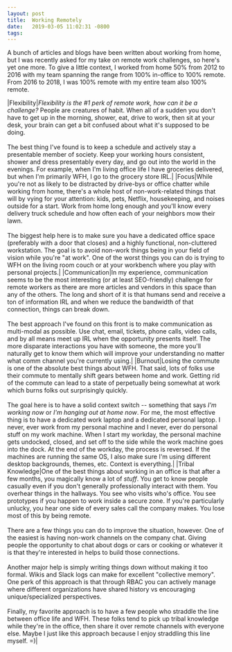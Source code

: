 ```yaml
---
layout: post
title:  Working Remotely
date:   2019-03-05 11:02:31 -0800
tags:   
---
```

A bunch of articles and blogs have been written about working from home, but I was recently asked for my take on remote work challenges, so here's yet one more.  To give a little context, I worked from home 50% from 2012 to 2016 with my team spanning the range from 100% in-office to 100% remote.  From 2016 to 2018, I was 100% remote with my entire team also 100% remote.

|Flexibility|*Flexibility is the #1 perk of remote work, how can it be a challenge?*  People are creatures of habit.  When all of a sudden you don't have to get up in the morning, shower, eat, drive to work, then sit at your desk, your brain can get a bit confused about what it's supposed to be doing.<br><br>The best thing I've found is to keep a schedule and actively stay a presentable member of society.  Keep your working hours consistent, shower and dress presentably every day, and go out into the world in the evenings.  For example, when I'm living office life I have groceries delivered, but when I'm primarily WFH, I go to the grocery store IRL.|
|Focus|While you're not as likely to be distracted by drive-bys or office chatter while working from home, there's a whole host of non-work-related things that will by vying for your attention: kids, pets, Netflix, housekeeping, and noises outside for a start.  Work from home long enough and you'll know every delivery truck schedule and how often each of your neighbors mow their lawn.<br><br>The biggest help here is to make sure you have a dedicated office space (preferably with a door that closes) and a highly functional, non-cluttered workstation.  The goal is to avoid non-work things being in your field of vision while you're "at work".  One of the worst things you can do is trying to WFH on the living room couch or at your workbench where you play with personal projects.|
|Communication|In my experience, communication seems to be the most interesting (or at least SEO-friendly) challenge for remote workers as there are more articles and vendors in this space than any of the others.  The long and short of it is that humans send and receive a ton of information IRL and when we reduce the bandwidth of that connection, things can break down.<br><br>The best approach I've found on this front is to make communication as multi-modal as possible.  Use chat, email, tickets, phone calls, video calls, and by all means meet up IRL when the opportunity presents itself.  The more disparate interactions you have with someone, the more you'll naturally get to know them which will improve your understanding no matter what comm channel you're currently using.|
|Burnout|Losing the commute is one of the absolute best things about WFH.  That said, lots of folks use their commute to mentally shift gears between home and work.  Getting rid of the commute can lead to a state of perpetually being somewhat at work which burns folks out surprisingly quickly.<br><br>The goal here is to have a solid context switch -- something that says *I'm working now* or *I'm hanging out at home now*.  For me, the most effective thing is to have a dedicated work laptop and a dedicated personal laptop.  I never, ever work from my personal machine and I never, ever do personal stuff on my work machine.  When I start my workday, the personal machine gets undocked, closed, and set off to the side while the work machine goes into the dock.  At the end of the workday, the process is reversed.  If the machines are running the same OS, I also make sure I'm using different desktop backgrounds, themes, etc.  Context is everything.|
|Tribal Knowledge|One of the best things about working in an office is that after a few months, you magically know a lot of *stuff*.  You get to know people casually even if you don't generally professionally interact with them.  You overhear things in the hallways.  You see who visits who's office.  You see prototypes if you happen to work inside a secure zone.  If you're particularly unlucky, you hear one side of every sales call the company makes.  You lose most of this by being remote.<br><br>There are a few things you can do to improve the situation, however.  One of the easiest is having non-work channels on the company chat.  Giving people the opportunity to chat about dogs or cars or cooking or whatever it is that they're interested in helps to build those connections.<br><br>Another major help is simply writing things down without making it too formal.  Wikis and Slack logs can make for excellent "collective memory".  One perk of this approach is that through RBAC you can actively manage where different organizations have shared history vs encouraging unique/specialized perspectives.<br><br>Finally, my favorite approach is to have a few people who straddle the line between office life and WFH.  These folks tend to pick up tribal knowledge while they're in the office, then share it over remote channels with everyone else.  Maybe I just like this approach because I enjoy straddling this line myself. =)|
